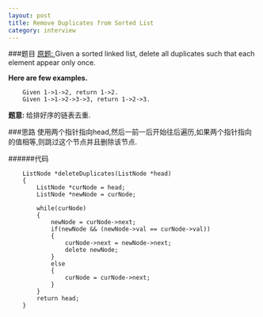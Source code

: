 ```yaml
---
layout: post
title: Remove Duplicates from Sorted List  
category: interview
---
```


###题目
[原题: ](http://oj.leetcode.com/problems/remove-duplicates-from-sorted-list/)Given a sorted linked list, delete all duplicates such that each element appear only once.

<b>Here are few examples.</b>

        Given 1->1->2, return 1->2.
        Given 1->1->2->3->3, return 1->2->3.

<b>题意: </b>给排好序的链表去重.

###思路
使用两个指针指向head,然后一前一后开始往后遍历,如果两个指针指向的值相等,则跳过这个节点并且删除该节点.

######代码

		ListNode *deleteDuplicates(ListNode *head) 
        {
            ListNode *curNode = head;
            ListNode *newNode = curNode;
            
            while(curNode)
            {
                newNode = curNode->next;
                if(newNode && (newNode->val == curNode->val))
                {
                    curNode->next = newNode->next;
                    delete newNode;
                }
                else
                {
                    curNode = curNode->next;
                }
            }
            return head;
        }